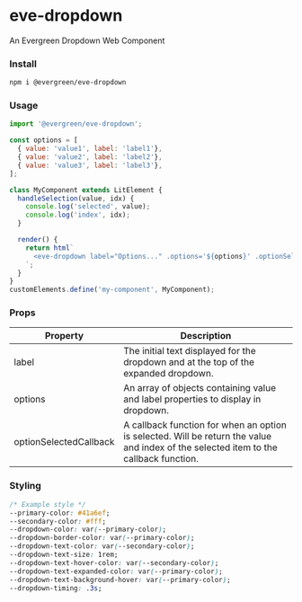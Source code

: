 # eve-dropdown

An Evergreen Dropdown Web Component

### Install

```bash
npm i @evergreen/eve-dropdown
```

### Usage

```js
import '@evergreen/eve-dropdown';

const options = [
  { value: 'value1', label: 'label1'},
  { value: 'value2', label: 'label2'},
  { value: 'value3', label: 'label3'},
];

class MyComponent extends LitElement {
  handleSelection(value, idx) {
    console.log('selected', value);
    console.log('index', idx);
  }

  render() {
    return html`
      <eve-dropdown label="Options..." .options='${options}' .optionSelectedCallback="${this.handleSelection.bind(this)}" ></eve-dropdown>
    `;
  }
}
customElements.define('my-component', MyComponent);
```

### Props

| Property | Description |
| -------- | ----------- |
| label    | The initial text displayed for the dropdown and at the top of the expanded dropdown. |
| options  | An array of objects containing value and label properties to display in dropdown.
| optionSelectedCallback | A callback function for when an option is selected. Will be return the value and index of the selected item to the callback function. |

### Styling

```css
/* Example style */
--primary-color: #41a6ef;
--secondary-color: #fff;
--dropdown-color: var(--primary-color);
--dropdown-border-color: var(--primary-color);
--dropdown-text-color: var(--secondary-color);
--dropdown-text-size: 1rem;
--dropdown-text-hover-color: var(--secondary-color);
--dropdown-text-expanded-color: var(--primary-color);
--dropdown-text-background-hover: var(--primary-color);
--dropdown-timing: .3s;
```

